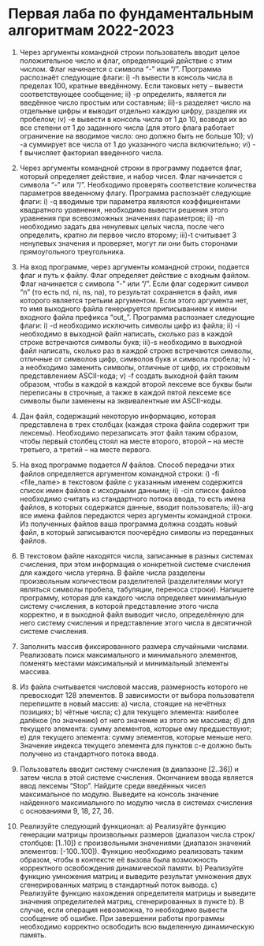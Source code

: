 # Первая лаба по фундаментальным алгоритмам 2022-2023
1. Через аргументы командной строки пользователь вводит целое
положительное число и флаг, определяющий действие с этим числом.
Флаг начинается с символа “-” или “/”. Программа распознаёт
следующие флаги:
i) -h вывести в консоль числа в пределах 100, кратные введённому.
Если таковых нету – вывести соответствующее сообщение;
ii) -p определить, является ли введённое число простым или
составным;
iii)-s разделяет число на отдельные цифры и выводит отдельно каждую
цифру, разделяя их пробелом;
iv) -e вывести в консоль числа от 1 до 10, возводя их во все степени от 1
до заданного числа (для этого флага работает ограничение на
вводимое число: оно должно быть не больше 10);
v) -a суммирует все числа от 1 до указанного числа включительно;
vi) -f вычисляет факториал введенного числа.

2. Через аргументы командной строки в программу подается флаг,
который определяет действие, и набор чисел. Флаг начинается с
символа “-” или “/”. Необходимо проверять соответствие количества
параметров введенному флагу. Программа распознаёт следующие
флаги:
i) -q вводимые три параметра являются коэффициентами квадратного
уравнения, необходимо вывести решения этого уравнения при
всевозможных значениях параметров;
ii) -m необходимо задать два ненулевых целых числа, после чего
определить, кратно ли первое число второму;
iii)-t считывает 3 ненулевых значения и проверяет, могут ли они быть
сторонами прямоугольного треугольника.

3. На вход программе, через аргументы командной строки, подается флаг
и путь к файлу. Флаг определяет действие с входным файлом. Флаг
начинается с символа “-” или “/”. Если флаг содержит символ “n” (то
есть nd, ni, ns, na), то результат сохраняется в файл, имя которого
является третьим аргументом. Если этого аргумента нет, то имя
выходного файла генерируется приписыванием к имени входного файла
префикса “out_”. Программа распознает следующие флаги:
i) -d необходимо исключить символы цифр из файла;
ii) -i необходимо в выходной файл написать, сколько раз в каждой
строке встречаются символы букв;
iii)-s необходимо в выходной файл написать, сколько раз в каждой
строке встречаются символы, отличные от символов цифр, символов
букв и символа пробела;
iv) -a необходимо заменить символы, отличные от цифр, их строковым
представлением ASCII-кода;
v) -f создать выходной файл таким образом, чтобы в каждой в каждой
второй лексеме все буквы были переписаны в строчные, а также в
каждой пятой лексеме все символы были заменены на
эквивалентные им ASCII-коды.

4. Дан файл, содержащий некоторую информацию, которая представлена
в трех столбцах (каждая строка файла содержит три лексемы).
Необходимо перезаписать этот файл таким образом, чтобы первый
столбец стоял на месте второго, второй – на месте третьего, а третий –
на месте первого.

5. На вход программе подается 𝑁 файлов. Способ передачи этих файлов
определяется аргументом командной строки:
i) -fi <file_name> в текстовом файле с указанным именем содержится
список имен файлов с исходными данными;
ii) -сin список файлов необходимо считать из стандартного потока
ввода, то есть имена файлов, в которых содержатся данные, вводит
пользователь;
iii)-arg все имена файлов передаются через аргументы командной
строки.
Из полученных файлов ваша программа должна создать новый файл, в
который записываются поочерёдно символы из переданных файлов.

6. В текстовом файле находятся числа, записанные в разных системах
счисления, при этом информация о конкретной системе счисления для
каждого числа утеряна. В файле числа разделены произвольным
количеством разделителей (разделителями могут являться символы
пробела, табуляции, переноса строки). Напишете программу, которая
для каждого числа определяет минимальную систему счисления, в
которой представление этого числа корректно, и в выходной файл
выводит число, определённую для него систему счисления и
представление этого числа в десятичной системе счисления.

7. Заполнить массив фиксированного размера случайными числами.
Реализовать поиск максимального и минимального элементов,
поменять местами максимальный и минимальный элементы массива.

8. Из файла считывается числовой массив, размерность которого не
превосходит 128 элементов. В зависимости от выбора пользователя
перепишите в новый массив:
a) числа, стоящие на нечётных позициях;
b) чётные числа;
c) для текущего элемента: наиболее далёкое (по значению) от него
значение из этого же массива;
d) для текущего элемента: сумму элементов, которые ему
предшествуют;
e) для текущего элемента: сумму элементов, которые меньше него.
Значение индекса текущего элемента для пунктов c-e должно быть
получено из стандартного потока ввода.

9. Пользователь вводит систему счисления (в диапазоне [2..36]) и затем
числа в этой системе счисления. Окончанием ввода является ввод
лексемы “Stop”. Найдите среди введённых чисел максимальное по
модулю. Выведите на консоль значение найденного максимального по
модулю числа в системах счисления с основаниями 9, 18, 27, 36.

10. Реализуйте следующий функционал:
a) Реализуйте функцию генерации матрицы произвольных размеров
(диапазон числа строк/столбцов: [1..10]) с произвольными
значениями (диапазон значений элементов: [-100..100]). Функцию
необходимо реализовать таким образом, чтобы в контексте её
вызова была возможность корректного освобождения
динамической памяти.
b) Реализуйте функцию умножения матриц и выведите результат
умножения двух сгенерированных матриц в стандартный поток
вывода.
c) Реализуйте функцию нахождения определителя матрицы и
выведите значения определителей матриц, сгенерированных в
пункте b).
В случае, если операция невозможна, то необходимо вывести
сообщение об ошибке. При завершении работы программы необходимо
корректно освободить всю выделенную динамическую память.
